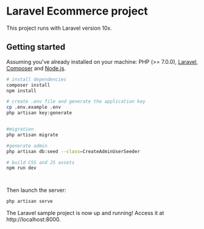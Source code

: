 # Laravel Ecommerce project


This project runs with Laravel version 10x.

## Getting started

Assuming you've already installed on your machine: PHP (>= 7.0.0), [Laravel](https://laravel.com), [Composer](https://getcomposer.org) and [Node.js](https://nodejs.org).

``` bash
# install dependencies
composer install
npm install

# create .env file and generate the application key
cp .env.example .env
php artisan key:generate


#migration
php artisan migrate 

#generate admin
php artisan db:seed --class=CreateAdminUserSeeder

# build CSS and JS assets
npm run dev




```

Then launch the server:

``` bash
php artisan serve
```

The Laravel sample project is now up and running! Access it at http://localhost:8000.


